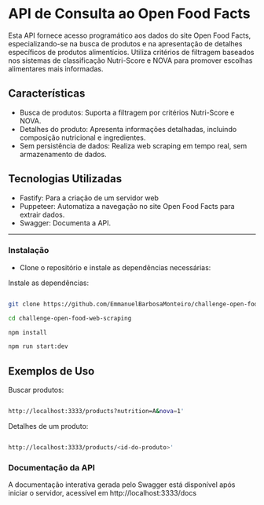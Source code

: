 # API de Consulta ao Open Food Facts

Esta API fornece acesso programático aos dados do site Open Food Facts, especializando-se na busca de produtos e na apresentação de detalhes específicos de produtos alimentícios. Utiliza critérios de filtragem baseados nos sistemas de classificação Nutri-Score e NOVA para promover escolhas alimentares mais informadas.

## Características
* Busca de produtos: Suporta a filtragem por critérios Nutri-Score e NOVA.
* Detalhes do produto: Apresenta informações detalhadas, incluindo composição nutricional e ingredientes.
* Sem persistência de dados: Realiza web scraping em tempo real, sem armazenamento de dados.


## Tecnologias Utilizadas
* Fastify: Para a criação de um servidor web
* Puppeteer: Automatiza a navegação no site Open Food Facts para extrair dados.
* Swagger: Documenta a API.
---

### Instalação
* Clone o repositório e instale as dependências necessárias:

Instale as dependências:
   
   ```bash

   git clone https://github.com/EmmanuelBarbosaMonteiro/challenge-open-food-web-scraping.git

   cd challenge-open-food-web-scraping

   npm install
   
   npm run start:dev
  ```

## Exemplos de Uso

Buscar produtos:

   ```bash

   http://localhost:3333/products?nutrition=A&nova=1'
  ```

Detalhes de um produto:

   ```bash

   http://localhost:3333/products/<id-do-produto>'
  ```

### Documentação da API

A documentação interativa gerada pelo Swagger está disponível após iniciar o servidor, acessível em http://localhost:3333/docs

